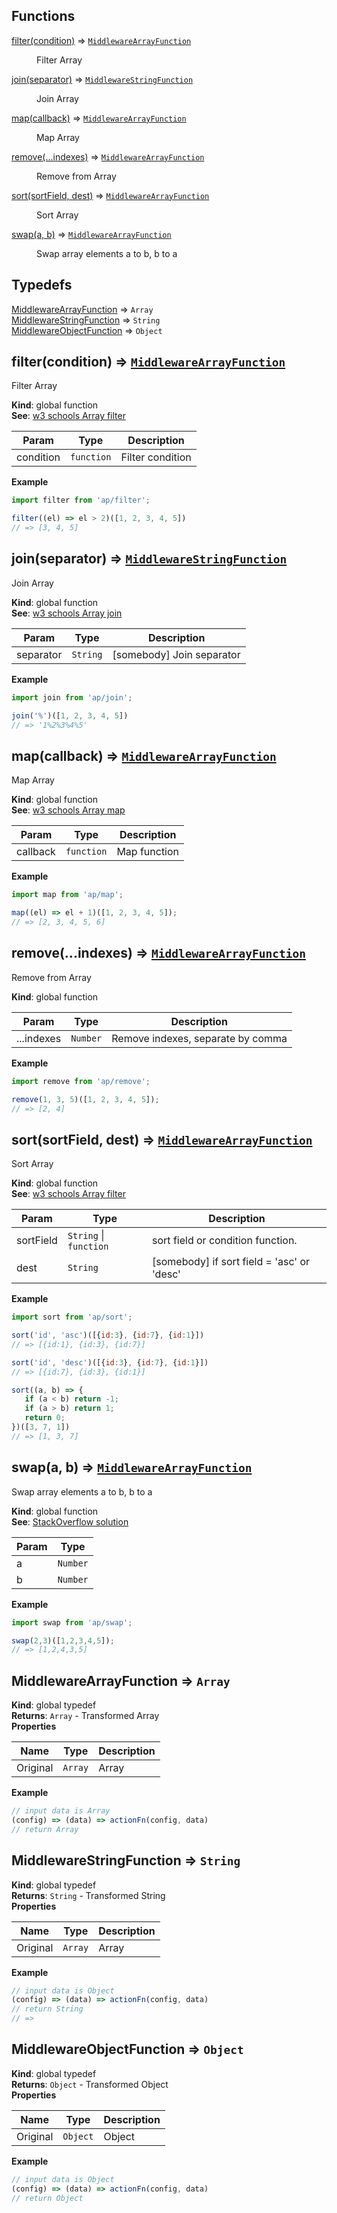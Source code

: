 ## Functions

<dl>
<dt><a href="#filter">filter(condition)</a> ⇒ <code><a href="#MiddlewareArrayFunction">MiddlewareArrayFunction</a></code></dt>
<dd><p>Filter Array</p>
</dd>
<dt><a href="#join">join(separator)</a> ⇒ <code><a href="#MiddlewareStringFunction">MiddlewareStringFunction</a></code></dt>
<dd><p>Join Array</p>
</dd>
<dt><a href="#map">map(callback)</a> ⇒ <code><a href="#MiddlewareArrayFunction">MiddlewareArrayFunction</a></code></dt>
<dd><p>Map Array</p>
</dd>
<dt><a href="#remove">remove(...indexes)</a> ⇒ <code><a href="#MiddlewareArrayFunction">MiddlewareArrayFunction</a></code></dt>
<dd><p>Remove from Array</p>
</dd>
<dt><a href="#sort">sort(sortField, dest)</a> ⇒ <code><a href="#MiddlewareArrayFunction">MiddlewareArrayFunction</a></code></dt>
<dd><p>Sort Array</p>
</dd>
<dt><a href="#swap">swap(a, b)</a> ⇒ <code><a href="#MiddlewareArrayFunction">MiddlewareArrayFunction</a></code></dt>
<dd><p>Swap array elements a to b, b to a</p>
</dd>
</dl>

## Typedefs

<dl>
<dt><a href="#MiddlewareArrayFunction">MiddlewareArrayFunction</a> ⇒ <code>Array</code></dt>
<dd></dd>
<dt><a href="#MiddlewareStringFunction">MiddlewareStringFunction</a> ⇒ <code>String</code></dt>
<dd></dd>
<dt><a href="#MiddlewareObjectFunction">MiddlewareObjectFunction</a> ⇒ <code>Object</code></dt>
<dd></dd>
</dl>

<a name="filter"></a>

## filter(condition) ⇒ [<code>MiddlewareArrayFunction</code>](#MiddlewareArrayFunction)
Filter Array

**Kind**: global function  
**See**: [w3 schools Array filter](https://www.w3schools.com/jsref/jsref_filter.asp)  

| Param | Type | Description |
| --- | --- | --- |
| condition | <code>function</code> | Filter condition |

**Example**  
```js
import filter from 'ap/filter';

filter((el) => el > 2)([1, 2, 3, 4, 5])
// => [3, 4, 5]
```
<a name="join"></a>

## join(separator) ⇒ [<code>MiddlewareStringFunction</code>](#MiddlewareStringFunction)
Join Array

**Kind**: global function  
**See**: [w3 schools Array join](https://www.w3schools.com/jsref/jsref_join.asp)  

| Param | Type | Description |
| --- | --- | --- |
| separator | <code>String</code> | [somebody] Join separator |

**Example**  
```js
import join from 'ap/join';

join('%')([1, 2, 3, 4, 5])
// => '1%2%3%4%5'
```
<a name="map"></a>

## map(callback) ⇒ [<code>MiddlewareArrayFunction</code>](#MiddlewareArrayFunction)
Map Array

**Kind**: global function  
**See**: [w3 schools Array map](https://www.w3schools.com/jsref/jsref_map.asp)  

| Param | Type | Description |
| --- | --- | --- |
| callback | <code>function</code> | Map function |

**Example**  
```js
import map from 'ap/map';

map((el) => el + 1)([1, 2, 3, 4, 5]);
// => [2, 3, 4, 5, 6]
```
<a name="remove"></a>

## remove(...indexes) ⇒ [<code>MiddlewareArrayFunction</code>](#MiddlewareArrayFunction)
Remove from Array

**Kind**: global function  

| Param | Type | Description |
| --- | --- | --- |
| ...indexes | <code>Number</code> | Remove indexes, separate by comma |

**Example**  
```js
import remove from 'ap/remove';

remove(1, 3, 5)([1, 2, 3, 4, 5]);
// => [2, 4]
```
<a name="sort"></a>

## sort(sortField, dest) ⇒ [<code>MiddlewareArrayFunction</code>](#MiddlewareArrayFunction)
Sort Array

**Kind**: global function  
**See**: [w3 schools Array filter](https://www.w3schools.com/jsref/jsref_filter.asp)  

| Param | Type | Description |
| --- | --- | --- |
| sortField | <code>String</code> \| <code>function</code> | sort field or condition function. |
| dest | <code>String</code> | [somebody] if sort field = 'asc' or 'desc' |

**Example**  
```js
import sort from 'ap/sort';

sort('id', 'asc')([{id:3}, {id:7}, {id:1}])
// => [{id:1}, {id:3}, {id:7}]

sort('id', 'desc')([{id:3}, {id:7}, {id:1}])
// => [{id:7}, {id:3}, {id:1}]

sort((a, b) => {
   if (a < b) return -1;
   if (a > b) return 1;
   return 0;
})([3, 7, 1])
// => [1, 3, 7]
```
<a name="swap"></a>

## swap(a, b) ⇒ [<code>MiddlewareArrayFunction</code>](#MiddlewareArrayFunction)
Swap array elements a to b, b to a

**Kind**: global function  
**See**: [StackOverflow solution](https://stackoverflow.com/a/25910841)  

| Param | Type |
| --- | --- |
| a | <code>Number</code> | 
| b | <code>Number</code> | 

**Example**  
```js
import swap from 'ap/swap';

swap(2,3)([1,2,3,4,5]);
// => [1,2,4,3,5]
```
<a name="MiddlewareArrayFunction"></a>

## MiddlewareArrayFunction ⇒ <code>Array</code>
**Kind**: global typedef  
**Returns**: <code>Array</code> - Transformed Array  
**Properties**

| Name | Type | Description |
| --- | --- | --- |
| Original | <code>Array</code> | Array |

**Example**  
```js
// input data is Array
(config) => (data) => actionFn(config, data)
// return Array
```
<a name="MiddlewareStringFunction"></a>

## MiddlewareStringFunction ⇒ <code>String</code>
**Kind**: global typedef  
**Returns**: <code>String</code> - Transformed String  
**Properties**

| Name | Type | Description |
| --- | --- | --- |
| Original | <code>Array</code> | Array |

**Example**  
```js
// input data is Object
(config) => (data) => actionFn(config, data)
// return String
// =>
```
<a name="MiddlewareObjectFunction"></a>

## MiddlewareObjectFunction ⇒ <code>Object</code>
**Kind**: global typedef  
**Returns**: <code>Object</code> - Transformed Object  
**Properties**

| Name | Type | Description |
| --- | --- | --- |
| Original | <code>Object</code> | Object |

**Example**  
```js
// input data is Object
(config) => (data) => actionFn(config, data)
// return Object
```
